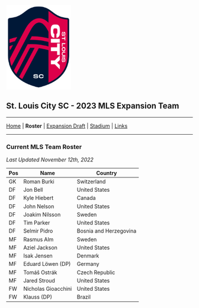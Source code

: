 ![City Logo](logo.png)
## **St. Louis City SC** - 2023 MLS Expansion Team
---
[Home](README.md) | **Roster** |
[Expansion Draft](DRAFT.md) |
[Stadium](CITYPARK.md) |
[Links](LINKS.md)  

---

### **Current MLS Team Roster**
  
*Last Updated November 12th, 2022*  
  
| Pos | Name | Country |
| ----------- | ----------- | ----------- |
| GK | Roman Burki | Switzerland |
| DF | Jon Bell | United States |
| DF | Kyle Hiebert | Canada |
| DF | John Nelson | United States |
| DF | Joakim Nilsson | Sweden |
| DF | Tim Parker | United States |
| DF | Selmir Pidro | Bosnia and Herzegovina |
| MF | Rasmus Alm | Sweden |
| MF | Aziel Jackson | United States |
| MF | Isak Jensen | Denmark |
| MF | Eduard Löwen (DP) | Germany |
| MF | Tomáš Ostrák | Czech Republic |
| MF | Jared Stroud | United States |
| FW | Nicholas Gioacchini | United States |
| FW | Klauss (DP) | Brazil |

